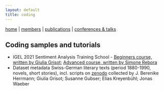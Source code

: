 ```yaml
---
layout: default
title: coding
---
```


[home](index.md) | [members](members.md) | [publications](publications.md) | [conferences & talks](conf_talks.md)

## Coding samples and tutorials

  - IGEL 2021 Sentiment Analysis Training School - [Beginners course, written by Giulia Grisot](https://github.com/mountain-sentiment/mountain-sentiment.github.io/tree/master/code_and_scripts/IGEL_2021_Sentiment_Analysis_TS_Beginners_Grisot_G); [Advanced course, written by Simone Rebora](https://github.com/SimoneRebora/IGEL2021_TrainingSchool)
  - Dataset metadata Swiss-German literary texts (period 1880-1990, novels, short stories), incl. scripts on [zenodo](https://zenodo.org/record/4592279) collected by J. Berenike Herrmann; Giulia Grisot; Susanne Gubser; Elias Kreyenbühl; Jonas Waeber

